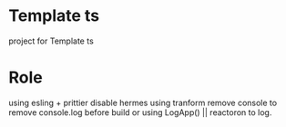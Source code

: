 # Template ts

project for Template ts

# Role 
using esling + prittier
disable hermes
using tranform remove console to remove console.log before build
or using LogApp() || reactoron to log.
